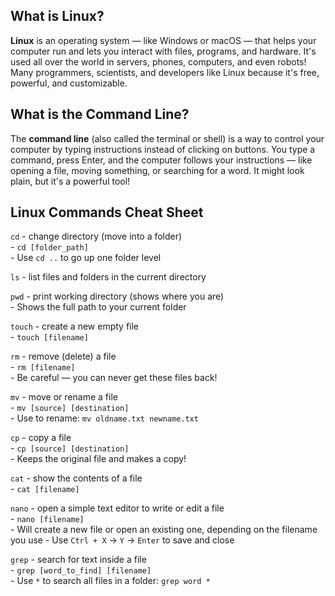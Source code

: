 ## What is Linux?

**Linux** is an operating system — like Windows or macOS — that helps your computer run and lets you interact with files, programs, and hardware. It's used all over the world in servers, phones, computers, and even robots!
Many programmers, scientists, and developers like Linux because it's free, powerful, and customizable.

## What is the Command Line?

The **command line** (also called the terminal or shell) is a way to control your computer by typing instructions instead of clicking on buttons.
You type a command, press Enter, and the computer follows your instructions — like opening a file, moving something, or searching for a word. It might look plain, but it's a powerful tool!

## Linux Commands Cheat Sheet

`cd` - change directory (move into a folder)  
    - `cd [folder_path]`  
    - Use `cd ..` to go up one folder level

`ls` - list files and folders in the current directory  

`pwd` - print working directory (shows where you are)  
    - Shows the full path to your current folder

`touch` - create a new empty file  
    - `touch [filename]`  

`rm` - remove (delete) a file  
    - `rm [filename]`  
    - Be careful — you can never get these files back!

`mv` - move or rename a file  
    - `mv [source] [destination]`  
    - Use to rename: `mv oldname.txt newname.txt`

`cp` - copy a file  
    - `cp [source] [destination]`  
    - Keeps the original file and makes a copy!

`cat` - show the contents of a file  
    - `cat [filename]`  

`nano` - open a simple text editor to write or edit a file  
    - `nano [filename]`  
    - Will create a new file or open an existing one, depending on the filename you use
    - Use `Ctrl + X` -> `Y` -> `Enter` to save and close

`grep` - search for text inside a file  
    - `grep [word_to_find] [filename]`  
    - Use `*` to search all files in a folder: `grep word *`

